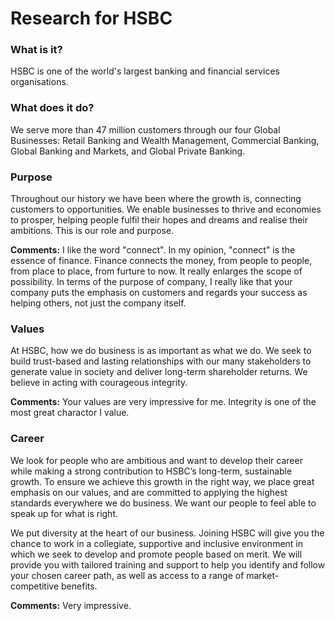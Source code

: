 # Research for HSBC

### What is it?

HSBC is one of the world's largest banking and financial services organisations. 

### What does it do?

We serve more than 47 million customers through our four Global Businesses: Retail Banking and Wealth Management, Commercial Banking, Global Banking and Markets, and Global Private Banking. 

### Purpose

Throughout our history we have been where the growth is, connecting customers to opportunities. We enable businesses to thrive and economies to prosper, helping people fulfil their hopes and dreams and realise their ambitions. This is our role and purpose.

**Comments:** I like the word "connect". 
In my opinion, "connect" is the essence of finance. Finance connects the money, from people to people, from place to place, from furture to now. It really enlarges the scope of possibility. 
In terms of the purpose of company, I really like that your company puts the emphasis on customers and regards your success as helping others, not just the company itself.

### Values

At HSBC, how we do business is as important as what we do. We seek to build trust-based and lasting relationships with our many stakeholders to generate value in society and deliver long-term shareholder returns.
We believe in acting with courageous integrity. 

**Comments:** Your values are very impressive for me. Integrity is one of the most great charactor I value. 


### Career

We look for people who are ambitious and want to develop their career while making a strong contribution to HSBC’s long-term, sustainable growth. 
To ensure we achieve this growth in the right way, we place great emphasis on our values, and are committed to applying the highest standards everywhere we do business. 
We want our people to feel able to speak up for what is right.

We put diversity at the heart of our business. 
Joining HSBC will give you the chance to work in a collegiate, supportive and inclusive environment in which we seek to develop and promote people based on merit. 
We will provide you with tailored training and support to help you identify and follow your chosen career path, as well as access to a range of market-competitive benefits.

**Comments:** Very impressive. 






